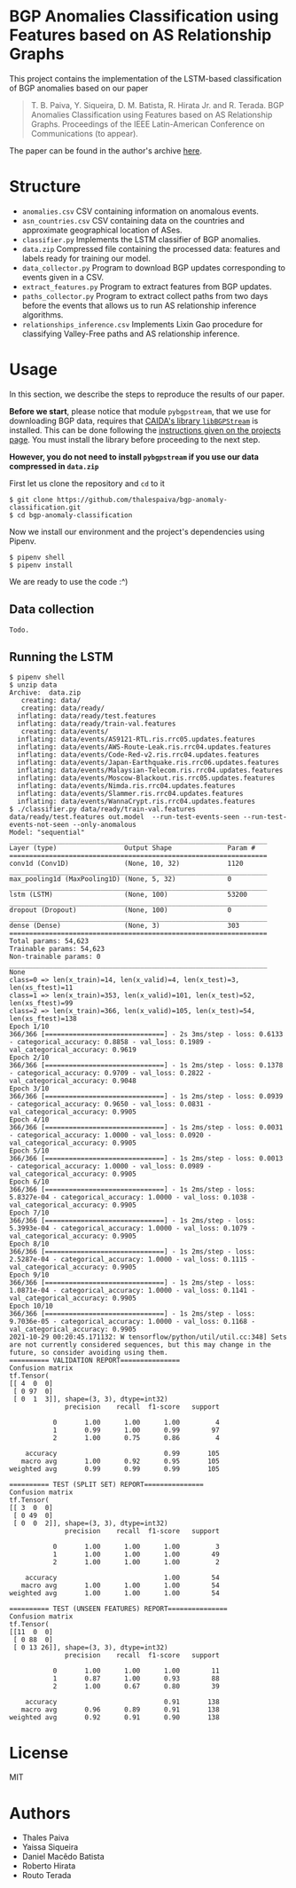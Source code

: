 # BGP Anomalies Classification using Features based on AS Relationship Graphs


This project contains the implementation of the LSTM-based classification of BGP anomalies
based on our paper

> T. B. Paiva, Y. Siqueira, D. M. Batista, R. Hirata Jr. and R. Terada. BGP Anomalies Classification using
Features based on AS Relationship Graphs. Proceedings of the IEEE Latin-American Conference on Communications
(to appear).

The paper can be found in the author's archive [here](https://www.ime.usp.br/~tpaiva/).


# Structure

* `anomalies.csv`
    CSV containing information on anomalous events.
* `asn_countries.csv`
    CSV containing data on the countries and approximate geographical location of ASes.
* `classifier.py`
    Implements the LSTM classifier of BGP anomalies.
* `data.zip`
    Compressed file containing the processed data: features and labels ready for training our model.
* `data_collector.py`
    Program to download BGP updates corresponding to events given in a CSV.
* `extract_features.py`
    Program to extract features from BGP updates.
* `paths_collector.py`
    Program to extract collect paths from two days before the events that allows us to
    run AS relationship inference algorithms.
* `relationships_inference.csv`
    Implements Lixin Gao procedure for classifying Valley-Free paths and AS relationship inference.

# Usage

In this section, we describe the steps to reproduce the results of our paper.

**Before we start**, please notice that module `pybgpstream`,  that we use for downloading BGP
data, requires that [CAIDA's library `libBGPStream`](https://bgpstream.caida.org/) is installed. This can be done following
the [instructions given on the projects page](https://bgpstream.caida.org/docs/install/bgpstream). You must install
the library before proceeding to the next step.

**However, you do not need to install `pybgpstream` if you use our data compressed in `data.zip`**


First let us clone the repository and `cd` to it
```
$ git clone https://github.com/thalespaiva/bgp-anomaly-classification.git
$ cd bgp-anomaly-classification
```

Now we install our environment and the project's dependencies using Pipenv.
```
$ pipenv shell
$ pipenv install
```

We are ready to use the code :^)

## Data collection

    Todo.


## Running the LSTM

```
$ pipenv shell
$ unzip data
Archive:  data.zip
   creating: data/
   creating: data/ready/
  inflating: data/ready/test.features
  inflating: data/ready/train-val.features
   creating: data/events/
  inflating: data/events/AS9121-RTL.ris.rrc05.updates.features
  inflating: data/events/AWS-Route-Leak.ris.rrc04.updates.features
  inflating: data/events/Code-Red-v2.ris.rrc04.updates.features
  inflating: data/events/Japan-Earthquake.ris.rrc06.updates.features
  inflating: data/events/Malaysian-Telecom.ris.rrc04.updates.features
  inflating: data/events/Moscow-Blackout.ris.rrc05.updates.features
  inflating: data/events/Nimda.ris.rrc04.updates.features
  inflating: data/events/Slammer.ris.rrc04.updates.features
  inflating: data/events/WannaCrypt.ris.rrc04.updates.features
$ ./classifier.py data/ready/train-val.features data/ready/test.features out.model  --run-test-events-seen --run-test-events-not-seen --only-anomalous
Model: "sequential"
_________________________________________________________________
Layer (type)                 Output Shape              Param #
=================================================================
conv1d (Conv1D)              (None, 10, 32)            1120
_________________________________________________________________
max_pooling1d (MaxPooling1D) (None, 5, 32)             0
_________________________________________________________________
lstm (LSTM)                  (None, 100)               53200
_________________________________________________________________
dropout (Dropout)            (None, 100)               0
_________________________________________________________________
dense (Dense)                (None, 3)                 303
=================================================================
Total params: 54,623
Trainable params: 54,623
Non-trainable params: 0
_________________________________________________________________
None
class=0 => len(x_train)=14, len(x_valid)=4, len(x_test)=3, len(xs_ftest)=11
class=1 => len(x_train)=353, len(x_valid)=101, len(x_test)=52, len(xs_ftest)=99
class=2 => len(x_train)=366, len(x_valid)=105, len(x_test)=54, len(xs_ftest)=138
Epoch 1/10
366/366 [==============================] - 2s 3ms/step - loss: 0.6133 - categorical_accuracy: 0.8858 - val_loss: 0.1989 - val_categorical_accuracy: 0.9619
Epoch 2/10
366/366 [==============================] - 1s 2ms/step - loss: 0.1378 - categorical_accuracy: 0.9709 - val_loss: 0.2822 - val_categorical_accuracy: 0.9048
Epoch 3/10
366/366 [==============================] - 1s 2ms/step - loss: 0.0939 - categorical_accuracy: 0.9650 - val_loss: 0.0831 - val_categorical_accuracy: 0.9905
Epoch 4/10
366/366 [==============================] - 1s 2ms/step - loss: 0.0031 - categorical_accuracy: 1.0000 - val_loss: 0.0920 - val_categorical_accuracy: 0.9905
Epoch 5/10
366/366 [==============================] - 1s 2ms/step - loss: 0.0013 - categorical_accuracy: 1.0000 - val_loss: 0.0989 - val_categorical_accuracy: 0.9905
Epoch 6/10
366/366 [==============================] - 1s 2ms/step - loss: 5.8327e-04 - categorical_accuracy: 1.0000 - val_loss: 0.1038 - val_categorical_accuracy: 0.9905
Epoch 7/10
366/366 [==============================] - 1s 2ms/step - loss: 5.3993e-04 - categorical_accuracy: 1.0000 - val_loss: 0.1079 - val_categorical_accuracy: 0.9905
Epoch 8/10
366/366 [==============================] - 1s 2ms/step - loss: 2.5287e-04 - categorical_accuracy: 1.0000 - val_loss: 0.1115 - val_categorical_accuracy: 0.9905
Epoch 9/10
366/366 [==============================] - 1s 2ms/step - loss: 1.0871e-04 - categorical_accuracy: 1.0000 - val_loss: 0.1141 - val_categorical_accuracy: 0.9905
Epoch 10/10
366/366 [==============================] - 1s 2ms/step - loss: 9.7036e-05 - categorical_accuracy: 1.0000 - val_loss: 0.1168 - val_categorical_accuracy: 0.9905
2021-10-29 00:20:45.171132: W tensorflow/python/util/util.cc:348] Sets are not currently considered sequences, but this may change in the future, so consider avoiding using them.
========== VALIDATION REPORT===============
Confusion matrix
tf.Tensor(
[[ 4  0  0]
 [ 0 97  0]
 [ 0  1  3]], shape=(3, 3), dtype=int32)
              precision    recall  f1-score   support

           0       1.00      1.00      1.00         4
           1       0.99      1.00      0.99        97
           2       1.00      0.75      0.86         4

    accuracy                           0.99       105
   macro avg       1.00      0.92      0.95       105
weighted avg       0.99      0.99      0.99       105

========== TEST (SPLIT SET) REPORT===============
Confusion matrix
tf.Tensor(
[[ 3  0  0]
 [ 0 49  0]
 [ 0  0  2]], shape=(3, 3), dtype=int32)
              precision    recall  f1-score   support

           0       1.00      1.00      1.00         3
           1       1.00      1.00      1.00        49
           2       1.00      1.00      1.00         2

    accuracy                           1.00        54
   macro avg       1.00      1.00      1.00        54
weighted avg       1.00      1.00      1.00        54

========== TEST (UNSEEN FEATURES) REPORT===============
Confusion matrix
tf.Tensor(
[[11  0  0]
 [ 0 88  0]
 [ 0 13 26]], shape=(3, 3), dtype=int32)
              precision    recall  f1-score   support

           0       1.00      1.00      1.00        11
           1       0.87      1.00      0.93        88
           2       1.00      0.67      0.80        39

    accuracy                           0.91       138
   macro avg       0.96      0.89      0.91       138
weighted avg       0.92      0.91      0.90       138
```


# License

MIT


# Authors

* Thales Paiva
* Yaissa Siqueira
* Daniel Macêdo Batista
* Roberto Hirata
* Routo Terada